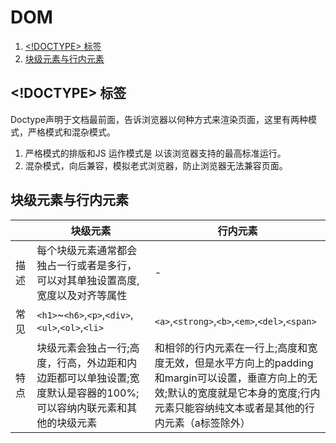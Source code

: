 # DOM

1. [<!DOCTYPE> 标签](#<!DOCTYPE>-标签)
2. [块级元素与行内元素](#块级元素与行内元素)

## <!DOCTYPE> 标签
Doctype声明于文档最前面，告诉浏览器以何种方式来渲染页面，这里有两种模式，严格模式和混杂模式。
1. 严格模式的排版和JS 运作模式是 以该浏览器支持的最高标准运行。
2. 混杂模式，向后兼容，模拟老式浏览器，防止浏览器无法兼容页面。

## 块级元素与行内元素

| |块级元素|行内元素|
|-|-|-|
|描述|每个块级元素通常都会独占一行或者是多行，可以对其单独设置高度,宽度以及对齐等属性|-|
|常见|`<h1>`~`<h6>`,`<p>`,`<div>`,`<ul>`,`<ol>`,`<li>`|`<a>`,`<strong>`,`<b>`,`<em>`,`<del>`,`<span>`|
|特点| 块级元素会独占一行;高度，行高，外边距和内边距都可以单独设置;宽度默认是容器的100%;可以容纳内联元素和其他的块级元素|和相邻的行内元素在一行上;高度和宽度无效，但是水平方向上的padding和margin可以设置，垂直方向上的无效;默认的宽度就是它本身的宽度;行内元素只能容纳纯文本或者是其他的行内元素（a标签除外）|
